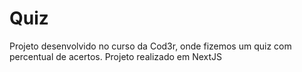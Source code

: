 # Quiz
 Projeto desenvolvido no curso da Cod3r, onde fizemos um quiz com percentual de acertos. Projeto realizado em NextJS
